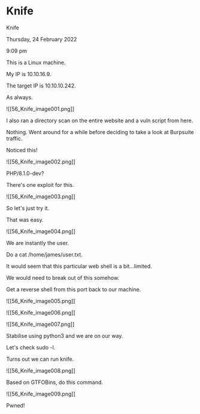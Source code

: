 # Knife

Knife

Thursday, 24 February 2022

9:09 pm

This is a Linux machine.

My IP is 10.10.16.9.

The target IP is 10.10.10.242.

&#x20;

As always.

!\[\[56\_Knife\_image001.png]]

&#x20;

I also ran a directory scan on the entire website and a vuln script from here.

Nothing. Went around for a while before deciding to take a look at Burpsuite traffic.

Noticed this!

!\[\[56\_Knife\_image002.png]]

PHP/8.1.0-dev?

&#x20;

There's one exploit for this.

!\[\[56\_Knife\_image003.png]]

So let's just try it.

&#x20;

That was easy.

!\[\[56\_Knife\_image004.png]]

We are instantly the user.

&#x20;

Do a cat /home/james/user.txt.

&#x20;

It would seem that this particular web shell is a bit...limited.

&#x20;

We would need to break out of this somehow.

&#x20;

Get a reverse shell from this port back to our machine.

!\[\[56\_Knife\_image005.png]]

&#x20;

!\[\[56\_Knife\_image006.png]]

&#x20;

!\[\[56\_Knife\_image007.png]]

Stabilise using python3 and we are on our way.

Let's check sudo -l.

&#x20;

Turns out we can run knife.

&#x20;

!\[\[56\_Knife\_image008.png]]

Based on GTFOBins, do this command.

!\[\[56\_Knife\_image009.png]]

Pwned!
